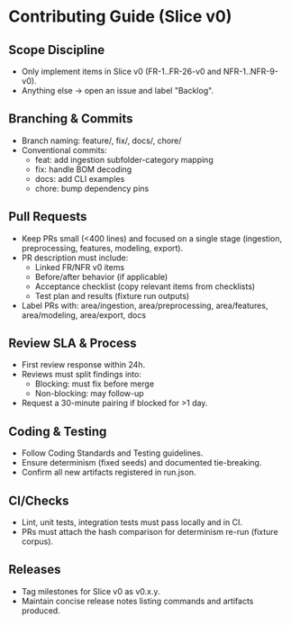 # Contributing Guide (Slice v0)

## Scope Discipline
- Only implement items in Slice v0 (FR-1..FR-26-v0 and NFR-1..NFR-9-v0).
- Anything else → open an issue and label "Backlog".

## Branching & Commits
- Branch naming: feature/<short-scope>, fix/<short-scope>, docs/<short-scope>, chore/<short-scope>
- Conventional commits:
    - feat: add ingestion subfolder-category mapping
    - fix: handle BOM decoding
    - docs: add CLI examples
    - chore: bump dependency pins

## Pull Requests
- Keep PRs small (<400 lines) and focused on a single stage (ingestion, preprocessing, features, modeling, export).
- PR description must include:
    - Linked FR/NFR v0 items
    - Before/after behavior (if applicable)
    - Acceptance checklist (copy relevant items from checklists)
    - Test plan and results (fixture run outputs)
- Label PRs with: area/ingestion, area/preprocessing, area/features, area/modeling, area/export, docs

## Review SLA & Process
- First review response within 24h.
- Reviews must split findings into:
    - Blocking: must fix before merge
    - Non-blocking: may follow-up
- Request a 30-minute pairing if blocked for >1 day.

## Coding & Testing
- Follow Coding Standards and Testing guidelines.
- Ensure determinism (fixed seeds) and documented tie-breaking.
- Confirm all new artifacts registered in run.json.

## CI/Checks
- Lint, unit tests, integration tests must pass locally and in CI.
- PRs must attach the hash comparison for determinism re-run (fixture corpus).

## Releases
- Tag milestones for Slice v0 as v0.x.y.
- Maintain concise release notes listing commands and artifacts produced.